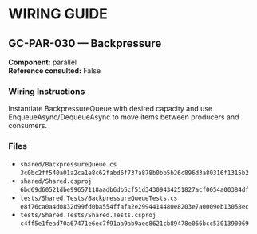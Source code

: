 # WIRING GUIDE

## GC-PAR-030 — Backpressure

**Component:** parallel  
**Reference consulted:** False  
### Wiring Instructions

Instantiate BackpressureQueue with desired capacity and use EnqueueAsync/DequeueAsync to move items between producers and consumers.

### Files

- `shared/BackpressureQueue.cs`  `3c0bc2ff540a01a2ca1e8c62fabd6f737a878b0bb5b26c896d3a80316f1315b2`
- `shared/Shared.csproj`  `6bd69d60521dbe99657118aadb6db5cf51d34309434251827acf0054a00384df`
- `tests/Shared.Tests/BackpressureQueueTests.cs`  `e8f76ca0a4d0832d99fd0ba554ffafa2e2994414480e8203e7a0009eb13058ec`
- `tests/Shared.Tests/Shared.Tests.csproj`  `c4ff5e1fead70a67471e6ec7f91aa9ab9aee8621cb89478e066bcc5301390069`
